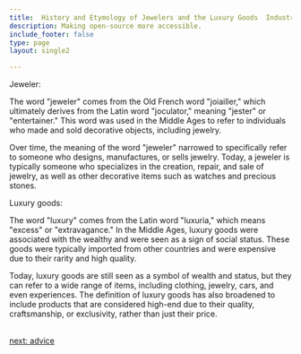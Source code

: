 ```yaml
---
title:  History and Etymology of Jewelers and the Luxury Goods  Industry
description: Making open-source more accessible.
include_footer: false
type: page
layout: single2

---
```


<p>
Jeweler:

The word "jeweler" comes from the Old French word "joiailler," which ultimately derives from the Latin word "joculator," meaning "jester" or "entertainer." This word was used in the Middle Ages to refer to individuals who made and sold decorative objects, including jewelry.

Over time, the meaning of the word "jeweler" narrowed to specifically refer to someone who designs, manufactures, or sells jewelry. Today, a jeweler is typically someone who specializes in the creation, repair, and sale of jewelry, as well as other decorative items such as watches and precious stones.

Luxury goods:

The word "luxury" comes from the Latin word "luxuria," which means "excess" or "extravagance." In the Middle Ages, luxury goods were associated with the wealthy and were seen as a sign of social status. These goods were typically imported from other countries and were expensive due to their rarity and high quality.

Today, luxury goods are still seen as a symbol of wealth and status, but they can refer to a wide range of items, including clothing, jewelry, cars, and even experiences. The definition of luxury goods has also broadened to include products that are considered high-end due to their quality, craftsmanship, or exclusivity, rather than just their price.

<br>
<a href="https://workdojos.com/jeweler/advice">next: advice</a>
<br>
</p>